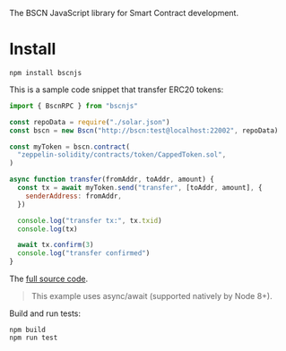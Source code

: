 The BSCN JavaScript library for Smart Contract development.

# Install

```
npm install bscnjs
```

This is a sample code snippet that transfer ERC20 tokens:

```js
import { BscnRPC } from "bscnjs"

const repoData = require("./solar.json")
const bscn = new Bscn("http://bscn:test@localhost:22002", repoData)

const myToken = bscn.contract(
  "zeppelin-solidity/contracts/token/CappedToken.sol",
)

async function transfer(fromAddr, toAddr, amount) {
  const tx = await myToken.send("transfer", [toAddr, amount], {
    senderAddress: fromAddr,
  })

  console.log("transfer tx:", tx.txid)
  console.log(tx)

  await tx.confirm(3)
  console.log("transfer confirmed")
}
```

The [full source code](https://github.com/BSCN-Project/bscnbook-mytoken-bscnjs-cli).

> This example uses async/await (supported natively by Node 8+).


Build and run tests:

```
npm build
npm run test
```
